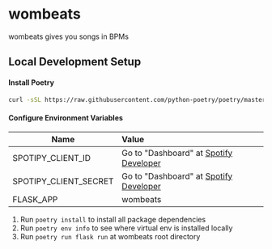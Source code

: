 # wombeats

wombeats gives you songs in BPMs


## Local Development Setup
#### Install Poetry
```bash
curl -sSL https://raw.githubusercontent.com/python-poetry/poetry/master/get-poetry.py | python3 -
```
#### Configure Environment Variables
| Name   |  Value |
|----------|:-----------------------------------------------------------------------------------------------|
|SPOTIPY_CLIENT_ID |  Go to "Dashboard" at [Spotify Developer](https://developer.spotify.com/) |
| SPOTIPY_CLIENT_SECRET |    Go to "Dashboard" at [Spotify Developer](https://developer.spotify.com/)   | 
| FLASK_APP | wombeats |
1. Run `poetry install` to install all package dependencies
2. Run `poetry env info` to see where virtual env is installed locally
3. Run `poetry run flask run` at wombeats root directory

